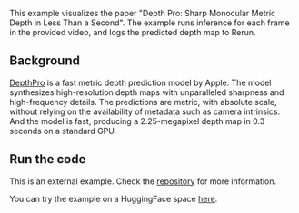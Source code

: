 <!--[metadata]
title = "Depth Pro"
tags = ["2D", "3D", "HuggingFace", "Pinhole camera", "Depth"]
source = "https://github.com/rerun-io/hf-example-ml-depth-pro"
thumbnail = "https://static.rerun.io/ml_depth_pro/e29c5afc5e4d4a36656abe0e4559a952a5a2fa68/480w.png"
thumbnail_dimensions = [480, 294]
-->

This example visualizes the paper "Depth Pro: Sharp Monocular Metric Depth in Less Than a Second". The example runs
inference for each frame in the provided video, and logs the predicted depth map to Rerun.

## Background

[DepthPro](https://huggingface.co/apple/DepthPro) is a fast metric depth prediction model by Apple.
The model synthesizes high-resolution depth maps with unparalleled sharpness and high-frequency details. The predictions are metric, with absolute scale, without relying on the availability of metadata such as camera intrinsics. And the model is fast, producing a 2.25-megapixel depth map in 0.3 seconds on a standard GPU.

## Run the code

This is an external example. Check the [repository](https://github.com/rerun-io/hf-example-ml-depth-pro) for more information.

You can try the example on a HuggingFace space [here](https://huggingface.co/spaces/oxkitsune/rerun-ml-depth-pro).



